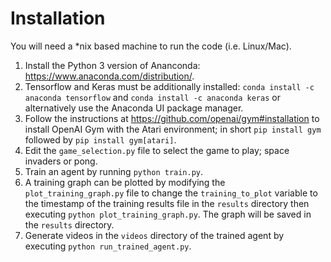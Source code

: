 # Installation

You will need a *nix based machine to run the code (i.e. Linux/Mac).

1. Install the Python 3 version of Ananconda: https://www.anaconda.com/distribution/.
1. Tensorflow and Keras must be additionally installed: ```conda install -c anaconda tensorflow``` and ```conda install -c anaconda keras``` or alternatively use the Anaconda UI package manager.
1. Follow the instructions at https://github.com/openai/gym#installation to install OpenAI Gym with the Atari environment; in short `pip install gym` followed by `pip install gym[atari]`.
1. Edit the `game_selection.py` file to select the game to play; space invaders or pong.
1. Train an agent by running `python train.py`.
1. A training graph can be plotted by modifying the `plot_training_graph.py` file to change the `training_to_plot` variable to the timestamp of the training results file in the `results` directory then executing `python plot_training_graph.py`.  The graph will be saved in the `results` directory.
1. Generate videos in the `videos` directory of the trained agent by executing `python run_trained_agent.py`.
